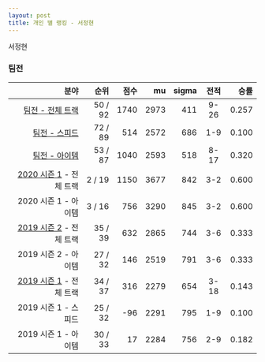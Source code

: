 ```yaml
---
layout: post
title: 개인 별 랭킹 - 서정현
---
```


서정현


### 팀전

| 분야 | 순위 | 점수 | mu | sigma | 전적 | 승률 |
|---:|---:|---:|---:|---:|:---:|---:|
| [팀전 - 전체 트랙](../team-full) | 50 / 92 | 1740 | 2973 | 411 | 9-26 | 0.257 |
| [팀전 - 스피드](../team-speed) | 72 / 89 | 514 | 2572 | 686 | 1-9 | 0.100 |
| [팀전 - 아이템](../team-item) | 53 / 87 | 1040 | 2593 | 518 | 8-17 | 0.320 |
| [2020 시즌 1](../teams-t2020_1) - 전체 트랙 | 2 / 19 | 1150 | 3677 | 842 | 3-2 | 0.600 |
| 2020 시즌 1 - 아이템 | 3 / 16 | 756 | 3290 | 845 | 3-2 | 0.600 |
| [2019 시즌 2](../teams-t2019_2) - 전체 트랙 | 35 / 39 | 632 | 2865 | 744 | 3-6 | 0.333 |
| 2019 시즌 2 - 아이템 | 27 / 32 | 146 | 2519 | 791 | 3-6 | 0.333 |
| [2019 시즌 1](../teams-t2019_1) - 전체 트랙 | 34 / 37 | 316 | 2279 | 654 | 3-18 | 0.143 |
| 2019 시즌 1 - 스피드 | 25 / 32 | -96 | 2291 | 795 | 1-9 | 0.100 |
| 2019 시즌 1 - 아이템 | 30 / 33 | 17 | 2284 | 756 | 2-9 | 0.182 |
